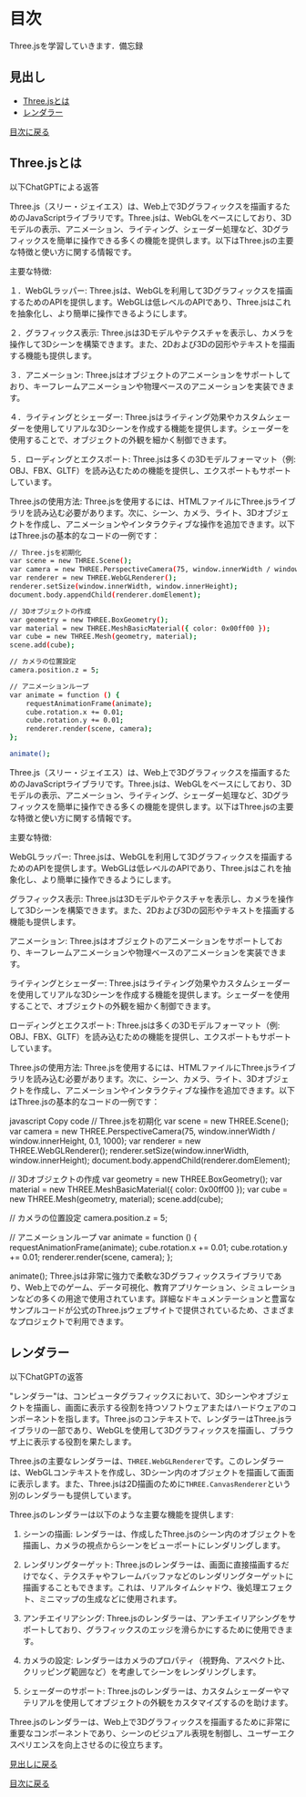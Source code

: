 # 目次

Three.jsを学習していきます．備忘録

## 見出し
- [Three.jsとは](#Threejsとは)
- [レンダラー](#レンダラー)


[目次に戻る](../README.md)


## Three.jsとは
以下ChatGPTによる返答


Three.js（スリー・ジェイエス）は、Web上で3Dグラフィックスを描画するためのJavaScriptライブラリです。Three.jsは、WebGLをベースにしており、3Dモデルの表示、アニメーション、ライティング、シェーダー処理など、3Dグラフィックスを簡単に操作できる多くの機能を提供します。以下はThree.jsの主要な特徴と使い方に関する情報です。

主要な特徴:

１．WebGLラッパー: Three.jsは、WebGLを利用して3Dグラフィックスを描画するためのAPIを提供します。WebGLは低レベルのAPIであり、Three.jsはこれを抽象化し、より簡単に操作できるようにします。

２．グラフィックス表示: Three.jsは3Dモデルやテクスチャを表示し、カメラを操作して3Dシーンを構築できます。また、2Dおよび3Dの図形やテキストを描画する機能も提供します。

３．アニメーション: Three.jsはオブジェクトのアニメーションをサポートしており、キーフレームアニメーションや物理ベースのアニメーションを実装できます。

４．ライティングとシェーダー: Three.jsはライティング効果やカスタムシェーダーを使用してリアルな3Dシーンを作成する機能を提供します。シェーダーを使用することで、オブジェクトの外観を細かく制御できます。

５．ローディングとエクスポート: Three.jsは多くの3Dモデルフォーマット（例: OBJ、FBX、GLTF）を読み込むための機能を提供し、エクスポートもサポートしています。

Three.jsの使用方法:
Three.jsを使用するには、HTMLファイルにThree.jsライブラリを読み込む必要があります。次に、シーン、カメラ、ライト、3Dオブジェクトを作成し、アニメーションやインタラクティブな操作を追加できます。以下はThree.jsの基本的なコードの一例です：
```bash
// Three.jsを初期化
var scene = new THREE.Scene();
var camera = new THREE.PerspectiveCamera(75, window.innerWidth / window.innerHeight, 0.1, 1000);
var renderer = new THREE.WebGLRenderer();
renderer.setSize(window.innerWidth, window.innerHeight);
document.body.appendChild(renderer.domElement);

// 3Dオブジェクトの作成
var geometry = new THREE.BoxGeometry();
var material = new THREE.MeshBasicMaterial({ color: 0x00ff00 });
var cube = new THREE.Mesh(geometry, material);
scene.add(cube);

// カメラの位置設定
camera.position.z = 5;

// アニメーションループ
var animate = function () {
    requestAnimationFrame(animate);
    cube.rotation.x += 0.01;
    cube.rotation.y += 0.01;
    renderer.render(scene, camera);
};

animate();

```

Three.js（スリー・ジェイエス）は、Web上で3Dグラフィックスを描画するためのJavaScriptライブラリです。Three.jsは、WebGLをベースにしており、3Dモデルの表示、アニメーション、ライティング、シェーダー処理など、3Dグラフィックスを簡単に操作できる多くの機能を提供します。以下はThree.jsの主要な特徴と使い方に関する情報です。

主要な特徴:

WebGLラッパー: Three.jsは、WebGLを利用して3Dグラフィックスを描画するためのAPIを提供します。WebGLは低レベルのAPIであり、Three.jsはこれを抽象化し、より簡単に操作できるようにします。

グラフィックス表示: Three.jsは3Dモデルやテクスチャを表示し、カメラを操作して3Dシーンを構築できます。また、2Dおよび3Dの図形やテキストを描画する機能も提供します。

アニメーション: Three.jsはオブジェクトのアニメーションをサポートしており、キーフレームアニメーションや物理ベースのアニメーションを実装できます。

ライティングとシェーダー: Three.jsはライティング効果やカスタムシェーダーを使用してリアルな3Dシーンを作成する機能を提供します。シェーダーを使用することで、オブジェクトの外観を細かく制御できます。

ローディングとエクスポート: Three.jsは多くの3Dモデルフォーマット（例: OBJ、FBX、GLTF）を読み込むための機能を提供し、エクスポートもサポートしています。

Three.jsの使用方法:
Three.jsを使用するには、HTMLファイルにThree.jsライブラリを読み込む必要があります。次に、シーン、カメラ、ライト、3Dオブジェクトを作成し、アニメーションやインタラクティブな操作を追加できます。以下はThree.jsの基本的なコードの一例です：

javascript
Copy code
// Three.jsを初期化
var scene = new THREE.Scene();
var camera = new THREE.PerspectiveCamera(75, window.innerWidth / window.innerHeight, 0.1, 1000);
var renderer = new THREE.WebGLRenderer();
renderer.setSize(window.innerWidth, window.innerHeight);
document.body.appendChild(renderer.domElement);

// 3Dオブジェクトの作成
var geometry = new THREE.BoxGeometry();
var material = new THREE.MeshBasicMaterial({ color: 0x00ff00 });
var cube = new THREE.Mesh(geometry, material);
scene.add(cube);

// カメラの位置設定
camera.position.z = 5;

// アニメーションループ
var animate = function () {
    requestAnimationFrame(animate);
    cube.rotation.x += 0.01;
    cube.rotation.y += 0.01;
    renderer.render(scene, camera);
};

animate();
Three.jsは非常に強力で柔軟な3Dグラフィックスライブラリであり、Web上でのゲーム、データ可視化、教育アプリケーション、シミュレーションなどの多くの用途で使用されています。詳細なドキュメンテーションと豊富なサンプルコードが公式のThree.jsウェブサイトで提供されているため、さまざまなプロジェクトで利用できます。

## レンダラー
以下ChatGPTの返答


"レンダラー"は、コンピュータグラフィックスにおいて、3Dシーンやオブジェクトを描画し、画面に表示する役割を持つソフトウェアまたはハードウェアのコンポーネントを指します。Three.jsのコンテキストで、レンダラーはThree.jsライブラリの一部であり、WebGLを使用して3Dグラフィックスを描画し、ブラウザ上に表示する役割を果たします。

Three.jsの主要なレンダラーは、`THREE.WebGLRenderer`です。このレンダラーは、WebGLコンテキストを作成し、3Dシーン内のオブジェクトを描画して画面に表示します。また、Three.jsは2D描画のために`THREE.CanvasRenderer`という別のレンダラーも提供しています。

Three.jsのレンダラーは以下のような主要な機能を提供します:

1. シーンの描画: レンダラーは、作成したThree.jsのシーン内のオブジェクトを描画し、カメラの視点からシーンをビューポートにレンダリングします。

2. レンダリングターゲット: Three.jsのレンダラーは、画面に直接描画するだけでなく、テクスチャやフレームバッファなどのレンダリングターゲットに描画することもできます。これは、リアルタイムシャドウ、後処理エフェクト、ミニマップの生成などに使用されます。

3. アンチエイリアシング: Three.jsのレンダラーは、アンチエイリアシングをサポートしており、グラフィックスのエッジを滑らかにするために使用できます。

4. カメラの設定: レンダラーはカメラのプロパティ（視野角、アスペクト比、クリッピング範囲など）を考慮してシーンをレンダリングします。

5. シェーダーのサポート: Three.jsのレンダラーは、カスタムシェーダーやマテリアルを使用してオブジェクトの外観をカスタマイズするのを助けます。

Three.jsのレンダラーは、Web上で3Dグラフィックスを描画するために非常に重要なコンポーネントであり、シーンのビジュアル表現を制御し、ユーザーエクスペリエンスを向上させるのに役立ちます。


[見出しに戻る](#見出し)

[目次に戻る](../README.md)